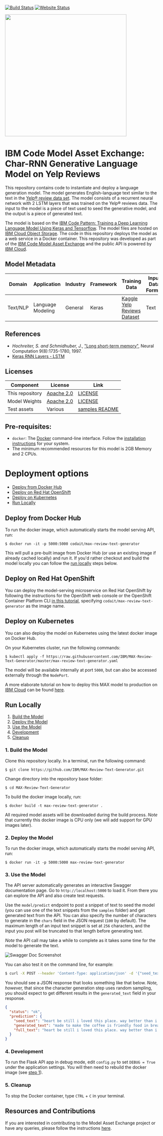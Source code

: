 [![Build Status](https://travis-ci.org/IBM/MAX-Review-Text-Generator.svg?branch=master)](https://travis-ci.org/IBM/MAX-Review-Text-Generator) [![Website Status](https://img.shields.io/website/http/max-review-text-generator.codait-prod-41208c73af8fca213512856c7a09db52-0000.us-east.containers.appdomain.cloud/swagger.json.svg?label=api+demo)](http://max-review-text-generator.codait-prod-41208c73af8fca213512856c7a09db52-0000.us-east.containers.appdomain.cloud)

[<img src="docs/deploy-max-to-ibm-cloud-with-kubernetes-button.png" width="400px">](http://ibm.biz/max-to-ibm-cloud-tutorial)

# IBM Code Model Asset Exchange: Char-RNN Generative Language Model on Yelp Reviews

This repository contains code to instantiate and deploy a language generation model. The model generates English-language text similar to the text in the [Yelp® review data set](https://www.kaggle.com/c/yelp-recruiting/data). The model consists of a recurrent neural network with 2 LSTM layers that was trained on the Yelp® reviews data. The input to the model is a piece of text used to seed the generative model, and the output is a piece of generated text.

The model is based on the [IBM Code Pattern: Training a Deep Learning Language Model Using Keras and Tensorflow](https://github.com/IBM/deep-learning-language-model). The model files are hosted on [IBM Cloud Object Storage](https://max-cdn.cdn.appdomain.cloud/max-review-text-generator/1.0.0/assets.tar.gz). The code in this repository deploys the model as a web service in a Docker container. This repository was developed as part of the [IBM Code Model Asset Exchange](https://developer.ibm.com/code/exchanges/models/) and the public API is powered by [IBM Cloud](https://ibm.biz/Bdz2XM).

## Model Metadata
| Domain | Application | Industry  | Framework | Training Data | Input Data Format |
| ------------- | --------  | -------- | --------- | --------- | -------------- | 
| Text/NLP | Language Modeling | General | Keras | [Kaggle Yelp Reviews Dataset](https://www.kaggle.com/c/yelp-recruiting/data) | Text | 

## References

* _Hochreiter, S. and Schmidhuber, J._, ["Long short-term memory"](http://www.bioinf.jku.at/publications/older/2604.pdf), Neural Computation 9(8):1735-1780, 1997.
* [Keras RNN Layers - LSTM](https://keras.io/layers/recurrent/#lstm)

## Licenses

| Component | License | Link  |
| ------------- | --------  | -------- |
| This repository | [Apache 2.0](https://www.apache.org/licenses/LICENSE-2.0) | [LICENSE](LICENSE) |
| Model Weights | [Apache 2.0](https://www.apache.org/licenses/LICENSE-2.0) | [LICENSE](LICENSE) |
| Test assets | Various | [samples README](samples/README.md) |

## Pre-requisites:

* `docker`: The [Docker](https://www.docker.com/) command-line interface. Follow the [installation instructions](https://docs.docker.com/install/) for your system.
* The minimum recommended resources for this model is 2GB Memory and 2 CPUs.

# Deployment options

* [Deploy from Docker Hub](#deploy-from-docker-hub)
* [Deploy on Red Hat OpenShift](#deploy-on-red-hat-openshift)
* [Deploy on Kubernetes](#deploy-on-kubernetes)
* [Run Locally](#run-locally)

## Deploy from Docker Hub

To run the docker image, which automatically starts the model serving API, run:

```
$ docker run -it -p 5000:5000 codait/max-review-text-generator
```

This will pull a pre-built image from Docker Hub (or use an existing image if already cached locally) and run it.
If you'd rather checkout and build the model locally you can follow the [run locally](#run-locally) steps below.

## Deploy on Red Hat OpenShift

You can deploy the model-serving microservice on Red Hat OpenShift by following the instructions for the OpenShift web console or the OpenShift Container Platform CLI [in this tutorial](https://developer.ibm.com/tutorials/deploy-a-model-asset-exchange-microservice-on-red-hat-openshift/), specifying `codait/max-review-text-generator` as the image name.

## Deploy on Kubernetes

You can also deploy the model on Kubernetes using the latest docker image on Docker Hub.

On your Kubernetes cluster, run the following commands:

```
$ kubectl apply -f https://raw.githubusercontent.com/IBM/MAX-Review-Text-Generator/master/max-review-text-generator.yaml
```

The model will be available internally at port `5000`, but can also be accessed externally through the `NodePort`.

A more elaborate tutorial on how to deploy this MAX model to production on [IBM Cloud](https://ibm.biz/Bdz2XM) can be found [here](http://ibm.biz/max-to-ibm-cloud-tutorial).

## Run Locally

1. [Build the Model](#1-build-the-model)
2. [Deploy the Model](#2-deploy-the-model)
3. [Use the Model](#3-use-the-model)
4. [Development](#4-development)
5. [Cleanup](#5-cleanup)

### 1. Build the Model

Clone this repository locally. In a terminal, run the following command:

```
$ git clone https://github.com/IBM/MAX-Review-Text-Generator.git
```

Change directory into the repository base folder:

```
$ cd MAX-Review-Text-Generator
```

To build the docker image locally, run: 

```
$ docker build -t max-review-text-generator .
```

All required model assets will be downloaded during the build process. _Note_ that currently this docker image is CPU only (we will add support for GPU images later).


### 2. Deploy the Model

To run the docker image, which automatically starts the model serving API, run:

```
$ docker run -it -p 5000:5000 max-review-text-generator
```

### 3. Use the Model

The API server automatically generates an interactive Swagger documentation page. Go to `http://localhost:5000` to load it. From there you can explore the API and also create test requests.

Use the `model/predict` endpoint to post a snippet of text to seed the model (you can use one of the text snippets from the `samples` folder) and get generated text from the API. You can also specify the number of characters to generate in the `chars` field in the JSON request (`100` by default). The maximum length of an input text snippet is set at `256` characters, and the input you post will be truncated to that length before generating text.

*Note* the API call may take a while to complete as it takes some time for the model to generate the text.

![Swagger Doc Screenshot](docs/swagger-screenshot.png)

You can also test it on the command line, for example:

```bash
$ curl -X POST --header 'Content-Type: application/json' -d '{"seed_text": "heart be still i loved this place. way better than i expected. i had the spicy noodles and they were delicious, flavor great and quality was on point. for desert the sticky rice with mango, i dream about it now. highly recommend if you are in the mood for "}' 'http://localhost:5000/model/predict'
```

You should see a JSON response that looks something like that below. *Note, however,* that since the character generation step uses random sampling, you should expect to get different results in the `generated_text` field in your response.

```json
{
  "status": "ok",
  "prediction": {
    "seed_text": "heart be still i loved this place. way better than i expected. i had the spicy noodles and they were delicious, flavor great and quality was on point. for desert the sticky rice with mango, i dream about it now. highly recommend if you are in the mood for ",
    "generated_text": "made to make the coffee is friendly food in breads is delicy dep much to spice good, we went and bee",
    "full_text": "heart be still i loved this place. way better than i expected. i had the spicy noodles and they were delicious, flavor great and quality was on point. for desert the sticky rice with mango, i dream about it now. highly recommend if you are in the mood for made to make the coffee is friendly food in breads is delicy dep much to spice good, we went and bee"
  }
}
```

### 4. Development

To run the Flask API app in debug mode, edit `config.py` to set `DEBUG = True` under the application settings. You will then need to rebuild the docker image (see [step 1](#1-build-the-model)).

### 5. Cleanup

To stop the Docker container, type `CTRL` + `C` in your terminal.

## Resources and Contributions
   
If you are interested in contributing to the Model Asset Exchange project or have any queries, please follow the instructions [here](https://github.com/CODAIT/max-central-repo).
